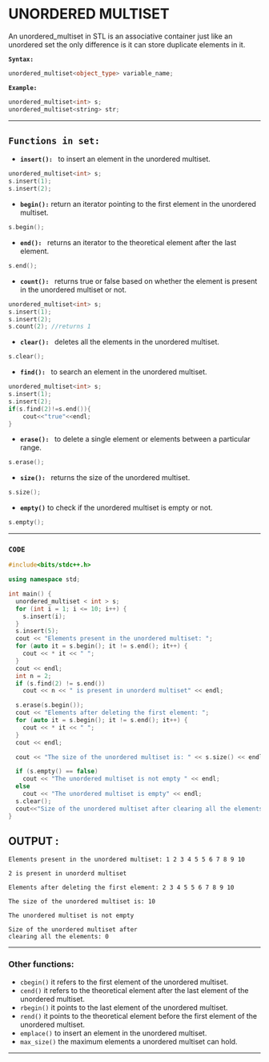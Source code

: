 # **UNORDERED MULTISET**

An unordered_multiset in STL is an associative container just like an unordered set the only difference is it can store duplicate elements in it.


**```Syntax:```**

```cpp
unordered_multiset<object_type> variable_name;
```

**```Example:```**

```cpp
unordered_multiset<int> s;
unordered_multiset<string> str;
```

<hr>

## **```Functions in set:```**

* **```insert(): ```** to insert an element in the unordered multiset.
```cpp
unordered_multiset<int> s;
s.insert(1);
s.insert(2);
```

* **```begin():```** return an iterator pointing to the first element in the unordered multiset.
```cpp
s.begin();
```

* **```end(): ```**  returns an iterator to the theoretical element after the last element.
```cpp
s.end();
```

* **```count(): ```**  returns true or false based on whether the element is present in the unordered multiset or not.
```cpp
unordered_multiset<int> s;
s.insert(1);
s.insert(2);
s.count(2); //returns 1
```

* **```clear(): ```**  deletes all the elements in the unordered multiset.
```cpp
s.clear();
```

* **```find(): ```**  to search an element in the unordered multiset.
```cpp
unordered_multiset<int> s;
s.insert(1);
s.insert(2);
if(s.find(2)!=s.end()){
    cout<<"true"<<endl;
}
```

* **```erase(): ```** to delete a single element or elements between a particular range.
```cpp
s.erase();
```

* **```size(): ```** returns the size of the unordered multiset.
```cpp
s.size();
```

* **```empty()```** to check if the unordered multiset is empty or not.
```cpp
s.empty();
```

<hr>

### **```CODE```**

```cpp
#include<bits/stdc++.h>

using namespace std;

int main() {
  unordered_multiset < int > s;
  for (int i = 1; i <= 10; i++) {
    s.insert(i);
  }
  s.insert(5);
  cout << "Elements present in the unordered multiset: ";
  for (auto it = s.begin(); it != s.end(); it++) {
    cout << * it << " ";
  }
  cout << endl;
  int n = 2;
  if (s.find(2) != s.end())
    cout << n << " is present in unorderd multiset" << endl;

  s.erase(s.begin());
  cout << "Elements after deleting the first element: ";
  for (auto it = s.begin(); it != s.end(); it++) {
    cout << * it << " ";
  }
  cout << endl;

  cout << "The size of the unordered multiset is: " << s.size() << endl;

  if (s.empty() == false)
    cout << "The unordered multiset is not empty " << endl;
  else
    cout << "The unordered multiset is empty" << endl;
  s.clear();
  cout<<"Size of the unordered multiset after clearing all the elements: "<<s.size();
}
```

## **OUTPUT :**

```
Elements present in the unordered multiset: 1 2 3 4 5 5 6 7 8 9 10

2 is present in unorderd multiset

Elements after deleting the first element: 2 3 4 5 5 6 7 8 9 10

The size of the unordered multiset is: 10

The unordered multiset is not empty

Size of the unordered multiset after 
clearing all the elements: 0
```

<hr>


### **Other functions:**

* ```cbegin()``` it refers to the first element of the unordered multiset.
* ```cend()```  it refers to the theoretical element after the last element of the unordered multiset.
* ```rbegin()``` it points to the last element of the unordered multiset.
* ```rend()``` it points to the theoretical element before the first element of the unordered multiset.
* ```emplace()``` to insert an element in the  unordered multiset.
* ```max_size()``` the maximum elements a  unordered multiset can hold.

<hr>